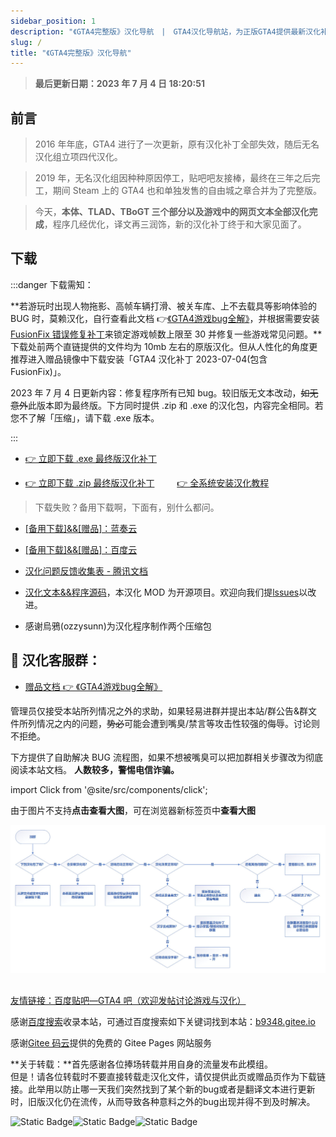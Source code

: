 ```yaml
---
sidebar_position: 1
description: "《GTA4完整版》汉化导航　|　GTA4汉化导航站，为正版GTA4提供最新汉化补丁"
slug: /
title: "《GTA4完整版》汉化导航"
---
```


> **最后更新日期：2023 年 7 月 4 日 18:20:51**

## 前言



> 2016 年年底，GTA4 进行了一次更新，原有汉化补丁全部失效，随后无名汉化组立项四代汉化。

> 2019 年，无名汉化组因种种原因停工，贴吧吧友接棒，最终在三年之后完工，期间 Steam 上的 GTA4 也和单独发售的自由城之章合并为了完整版。

> 今天，**本体、TLAD、TBoGT 三个部分以及游戏中的网页文本全部汉化完成**，程序几经优化，译文再三润饰，新的汉化补丁终于和大家见面了。

## 下载

:::danger 下载需知：

**若游玩时出现人物拖影、高帧车辆打滑、被关车库、上不去载具等影响体验的 BUG 时，莫赖汉化，自行查看此文档 👉[《GTA4游戏bug全解》](../docs/GTA4%E6%B8%B8%E6%88%8F%E7%9B%B8%E5%85%B3%E9%97%AE%E9%A2%98%EF%BC%88%E6%97%A0%E5%85%B3%E6%B1%89%E5%8C%96%E8%A1%A5%E4%B8%81%EF%BC%89/1%EF%BC%9A%E6%B8%B8%E6%88%8F%E7%9B%B8%E5%85%B3%E9%97%AE%E9%A2%98.md)，并根据需要安装[FusionFix 错误修复补丁](https://wwi.lanzoup.com/b07xe74sj)来锁定游戏帧数上限至 30 并修复一些游戏常见问题。**下载处前两个直链提供的文件均为 10mb 左右的原版汉化。但从人性化的角度更推荐进入赠品镜像中下载安装「GTA4 汉化补丁 2023-07-04(包含 FusionFix)」。

2023 年 7 月 4 日更新内容：修复程序所有已知 bug。较旧版无文本改动，<del>如无意外</del>此版本即为最终版。下方同时提供 .zip 和 .exe 的汉化包，内容完全相同。若您不了解「压缩」，请下载 .exe 版本。

:::

- [👉 立即下载 .exe 最终版汉化补丁](https://dlink.host/1drv/aHR0cHM6Ly8xZHJ2Lm1zL3UvcyFBczVoZ0w4dTlPMzFpRmtuY2FEM21ZbFk1bUYwP2U9dTc5cVpt.exe)

- [👉 立即下载 .zip 最终版汉化补丁](https://dlink.host/1drv/aHR0cHM6Ly8xZHJ2Lm1zL3UvcyFBczVoZ0w4dTlPMzFpRnZfLVVKendPX3hZUklSP2U9Y0V3RFdw.zip) 　　 [ 👉 全系统安装汉化教程 ](./安装汉化/0：安装前准备.md)
> 下载失败？备用下载啊，下面有，别什么都问。

- [[备用下载]&&[赠品]：蓝奏云](https://wwi.lanzoup.com/b07xe74sj)

- [[备用下载]&&[赠品]：百度云](https://pan.baidu.com/share/init?surl=lYiAaFVzQGpJD79Fx56ZZw&pwd=1234)

- [汉化问题反馈收集表 - 腾讯文档](https://docs.qq.com/form/page/DQXdCd1BwT1VrbXV5)

- [汉化文本&&程序源码](https://github.com/GTAIV-Complete-Edition-text)，本汉化 MOD 为开源项目。欢迎向我们提[lssues](https://github.com/GTAIV-Complete-Edition-text/feedback-IV.CHS/issues)以改进。

- 感谢烏鴉(ozzysunn)为汉化程序制作两个压缩包

## 📱 汉化客服群：

- [赠品文档 👉 《GTA4游戏bug全解》](./GTA4%E6%B8%B8%E6%88%8F%E7%9B%B8%E5%85%B3%E9%97%AE%E9%A2%98%EF%BC%88%E6%97%A0%E5%85%B3%E6%B1%89%E5%8C%96%E8%A1%A5%E4%B8%81%EF%BC%89/1%EF%BC%9A%E6%B8%B8%E6%88%8F%E7%9B%B8%E5%85%B3%E9%97%AE%E9%A2%98.md)

管理员仅接受本站所列情况之外的求助，如果轻易进群并提出本站/群公告&群文件所列情况之内的问题，<del>势必</del>可能会遭到嘴臭/禁言等攻击性较强的侮辱。讨论则不拒绝。

下方提供了自助解决 BUG 流程图，如果不想被嘴臭可以把加群相关步骤改为彻底阅读本站文档。
**人数较多，警惕电信诈骗。**

import Click from '@site/src/components/click';

<Click />

由于图片不支持**点击查看大图**，可在浏览器新标签页中**查看大图**


![Image](intro.jpg)

<!-- ## 🐞 问题说明

2023 年：

> 7 月 4 日（0704）汉化：

- 修复了所有程序上已知的问题，**汉化现在不会出现任何影响游戏运行的 bug**。
- _如何更换汉化版本：直接覆盖文件。_
- _如何关闭汉化：删除 plugins/GTA4.CHS.asi_

2022 年：

> 9 月 29 日（0929）汉化：

- 文本更新。
- 解决了**「字幕黑块」**问题。
- 自 2023 年 4 月起不再提供 png 图片字库版汉化下载。此版字库曾导致调整分辨率时出现 DD3D80 错误弹窗。

> 6 月 14 日（0614）汉化：

- 偶有漏译和错译。
- **「字幕黑块问题说明」**：无法在 RGL（R 星自家游戏平台）上正常使用。安装汉化文件后，游戏本身的文件会被替换，这会使游戏无法通过 RGL 平台启动时的「验证游戏完整性」机制，导致游戏文件被 RGL 还原至汉化前。非 RGL，如 steam、EPIC、GOG 等平台，虽然没有这种**每次启动游戏时对游戏文件进行验证的严格机制**，但若偶遇 RGL 更新，依然会触发「验证游戏完整性」机制。**需要通过重新手动安装 1 次汉化来使其正常运行。**<del>看到了吧，千万不要买首发于 RGL 的 GTA6 否则不能打 MOD。</del>
- 在部分电脑上游玩 TBOGT 会出现如下概率性极小、极难出现，且汉化组成员无一稳定复现的 BUG：读档后所有文字全部消失，需要重新进入游戏才能解决。目前尚未发现造成此 bug 的原因。如果有好心人愿意帮助我们稳定复现汉化 bug，请加群。


> **_切屏后黑屏、画面一卡一顿、过场动画闪烁、进车库被关出不来、终章上不去载具等问题_**是游戏本身的 bug，与汉化无关。下方文档提供了解决办法。 -->


##

[友情链接：百度贴吧—GTA4 吧（欢迎发帖讨论游戏与汉化）](https://tieba.baidu.com/f?kw=gta4&ie=utf-8)

感谢[百度搜索](https://www.baidu.com/s?ie=UTF-8&wd=b9348.gitee.io)收录本站，可通过百度搜索如下关键词找到本站：[b9348.gitee.io](https://www.baidu.com/s?ie=UTF-8&wd=b9348.gitee.io)

感谢[Gitee 码云](https://gitee.com/)提供的免费的 Gitee Pages 网站服务

**关于转载：**首先感谢各位捧场转载并用自身的流量发布此模组。<br/>
但是！请各位转载时不要直接转载走汉化文件，请仅提供此页或赠品页作为下载链接。此举用以防止哪一天我们突然找到了某个新的bug或者是翻译文本进行更新时，旧版汉化仍在流传，从而导致各种意料之外的bug出现并得不到及时解决。


<span >
<img alt="Static Badge" style={{display: 'inline-block' }} src="https://img.shields.io/badge/%E4%B8%8B%E8%BD%BD%E9%87%8F-30%2C000%2B-blue" /><img alt="Static Badge"  style={{display: 'inline-block' }}  src="https://img.shields.io/badge/%E6%80%BB%E8%AE%BF%E5%AE%A2-300%2C000%2B-green" /><img alt="Static Badge" style={{display: 'inline-block' }}   src="https://img.shields.io/badge/%E6%80%BB%E7%BE%A4%E5%91%98-1%2C300%2B-yellow"/>

 </span>
